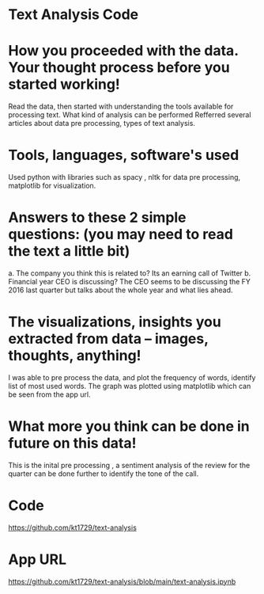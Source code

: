 # Text Analysis Code

# How you proceeded with the data. Your thought process before you started working!
Read the data, then started with understanding the tools available for processing text. What kind of analysis can be performed
Refferred several articles about data pre processing, types of text analysis.
      
# Tools, languages, software's used
Used python with libraries such as spacy , nltk for data pre processing, 
matplotlib for visualization. 

# Answers to these 2 simple questions: (you may need to read the text a little bit)
a. The company you think this is related to?
Its an earning call of Twitter 
b. Financial year CEO is discussing?
The CEO seems to be discussing the FY 2016 last quarter but talks about the whole year and what lies ahead.

# The visualizations, insights you extracted from data – images, thoughts, anything!
I was able to pre process the data, and plot the frequency of words, identify list of most used words. 
The graph was plotted using matplotlib which can be seen from the app url.

# What more you think can be done in future on this data!
This is the inital pre processing , a sentiment analysis of the review for the quarter can be done further
to identify the tone of the call.  

# Code 
https://github.com/kt1729/text-analysis

# App URL
https://github.com/kt1729/text-analysis/blob/main/text-analysis.ipynb

